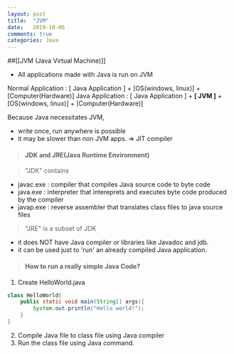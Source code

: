 ```yaml
---
layout: post
title:  "JVM"
date:   2019-10-06
comments: true
categories: Java
---
```


##[[JVM (Java Virtual Machine)]]

- All applications made with Java is run on JVM

Normal Application : [ Java Application ] + [OS(windows, linux)] + [Computer(Hardware)]
Java Application   : [ Java Application ] + **[       JVM        ]** + [OS(windows, linux)] + [Computer(Hardware)]

Because Java necessitates JVM,
- write once, run anywhere is possible
- it may be slower than non JVM apps. => JIT compiler 

> #### JDK and JRE(Java Runtime Environment)

> "JDK" contains 
- javac.exe : compiler that compiles Java source code to byte code
- java.exe : interpreter that intereprets and executes byte code produced by the compiler
- javap.exe : reverse assembler that translates class files to java source files

> "JRE" is a subset of JDK 
- it does NOT have Java compiler or libraries like Javadoc and jdb.
- it can be used just to 'run' an already compiled Java application.


> #### How to run a really simple Java Code?

1. Create HelloWorld.java
```java
class HelloWorld{
    public static void main(String[] args){
        System.out.println("Hello world!");
    }
}
```

2. Compile Java file to class file using Java compiler
3. Run the class file using Java command.

